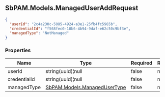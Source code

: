 
<h2 id="tocS_SbPAM.Models.ManagedUserAddRequest">SbPAM.Models.ManagedUserAddRequest</h2>

<a id="schemasbpam.models.manageduseraddrequest"></a>
<a id="schema_SbPAM.Models.ManagedUserAddRequest"></a>
<a id="tocSsbpam.models.manageduseraddrequest"></a>
<a id="tocssbpam.models.manageduseraddrequest"></a>

```json
{
  "userId": "2c4a230c-5085-4924-a3e1-25fb4fc5965b",
  "credentialId": "f568fec0-10b6-4b94-9daf-e62c50c9bf3e",
  "managedType": "NotManaged"
}

```

### Properties

|Name|Type|Required|Restrictions|Description|
|---|---|---|---|---|
|userId|string(uuid)¦null|false|none|none|
|credentialId|string(uuid)¦null|false|none|none|
|managedType|[SbPAM.Models.ManagedUserType](#schemasbpam.models.managedusertype)|false|none|none|


